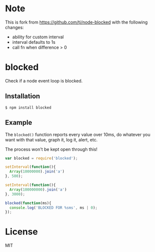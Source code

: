 # Note

This is fork from https://github.com/tj/node-blocked with the following changes:
- ability for custom interval
- interval defaults to 1s
- call fn when difference > 0

# blocked

  Check if a node event loop is blocked.

## Installation

```
$ npm install blocked
```

## Example

  The `blocked()` function reports every value over 10ms, do whatever
  you want with that value, graph it, log it, alert, etc.

  The process won't be kept open through this!

```js
var blocked = require('blocked');

setInterval(function(){
  Array(10000000).join('a')
}, 500);

setInterval(function(){
  Array(100000000).join('a')
}, 3000);

blocked(function(ms){
  console.log('BLOCKED FOR %sms', ms | 0);
});
```

# License

  MIT
